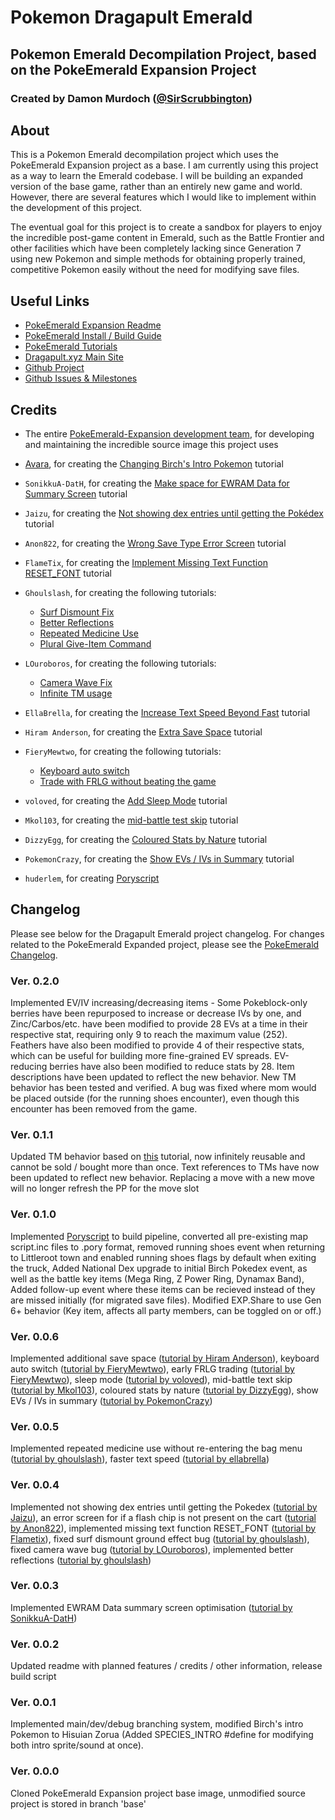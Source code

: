 # Pokemon Dragapult Emerald
## Pokemon Emerald Decompilation Project, based on the PokeEmerald Expansion Project
### Created by Damon Murdoch ([@SirScrubbington](https://twitter.com/SirScrubbington))

## About

This is a Pokemon Emerald decompilation project which uses
the PokeEmerald Expansion project as a base. I am currently
using this project as a way to learn the Emerald codebase. 
I will be building an expanded version of the base game, 
rather than an entirely new game and world. However, there
are several features which I would like to implement within
the development of this project. 

The eventual goal for this project is to create a sandbox for
players to enjoy the incredible post-game content in Emerald, 
such as the Battle Frontier and other facilities which have
been completely lacking since Generation 7 using new Pokemon
and simple methods for obtaining properly trained, competitive
Pokemon easily without the need for modifying save files.

## Useful Links 

* [PokeEmerald Expansion Readme](./EXPANSION.md)
* [PokeEmerald Install / Build Guide](./INSTALL.md)
* [PokeEmerald Tutorials](https://github.com/pret/pokeemerald/wiki/Tutorials)
* [Dragapult.xyz Main Site](https://www.dragapult.xyz)
* [Github Project](https://github.com/users/damon-murdoch/projects/1)
* [Github Issues & Milestones](https://github.com/damon-murdoch/dragapult-emerald/milestones)

## Credits

* The entire [PokeEmerald-Expansion development team](https://github.com/rh-hideout/pokeemerald-expansion/wiki/Credits/_edit), for developing and maintaining the incredible source image this project uses

* [Avara](https://www.pokecommunity.com/member.php?u=294199), for creating the [Changing Birch's Intro Pokemon](https://www.pokecommunity.com/showpost.php?p=9967857&postcount=6) tutorial

* `SonikkuA-DatH`, for creating the [Make space for EWRAM Data for Summary Screen](https://github.com/pret/pokeemerald/wiki/Make-space-for-EWRAM-Data-for-Summary-screen) tutorial

* `Jaizu`, for creating the [Not showing dex entries until getting the Pokédex](https://github.com/pret/pokeemerald/wiki/Not-showing-dex-entries-until-getting-the-Pok%C3%A9dex) tutorial

* `Anon822`, for creating the [Wrong Save Type Error Screen](https://www.pokecommunity.com/showpost.php?p=10449518) tutorial

* `FlameTix`, for creating the [Implement Missing Text Function RESET_FONT](https://github.com/pret/pokeemerald/wiki/Implement-Missing-Text-Function-RESET_FONT) tutorial

* `Ghoulslash`, for creating the following tutorials: 
  * [Surf Dismount Fix](https://github.com/pret/pokeemerald/wiki/Surfing-Dismount-Ground-Effects)
  * [Better Reflections](https://github.com/pret/pokeemerald/wiki/Reflections)
  * [Repeated Medicine Use](https://github.com/pret/pokeemerald/wiki/Repeated-Field-Medicine-Use)
  * [Plural Give-Item Command](https://github.com/pret/pokeemerald/wiki/Plural-Giveitem)

* `LOuroboros`, for creating the following tutorials:
  * [Camera Wave Fix](https://github.com/pret/pokeemerald/wiki/Keep-the-Camera-from-Making-Waves)
  * [Infinite TM usage](https://github.com/pret/pokeemerald/wiki/Infinite-TM-usage)

* `EllaBrella`, for creating the [Increase Text Speed Beyond Fast](https://www.pokecommunity.com/showpost.php?p=10400198) tutorial

* `Hiram Anderson`, for creating the [Extra Save Space](https://github.com/pret/pokeemerald/wiki/Extra-save-space-with-two-lines-of-code) tutorial

* `FieryMewtwo`, for creating the following tutorials: 
  * [Keyboard auto switch](https://github.com/pret/pokeemerald/wiki/Automatically-make-the-keyboard-switch-to-lowercase-after-the-first-character/) 
  * [Trade with FRLG without beating the game](https://github.com/pret/pokeemerald/wiki/Enable-trade-with-FRLG-without-beating-the-game)

* `voloved`, for creating the [Add Sleep Mode](https://github.com/pret/pokeemerald/wiki/Add-Sleep-Mode) tutorial

* `Mkol103`, for creating the [mid-battle test skip](https://www.pokecommunity.com/showpost.php?p=10266925) tutorial

* `DizzyEgg`, for creating the [Coloured Stats by Nature](https://github.com/pret/pokeemerald/wiki/Colored-stats-by-nature-in-summary-screen) tutorial

* `PokemonCrazy`, for creating the [Show EVs / IVs in Summary](https://www.pokecommunity.com/showpost.php?p=10161688&postcount=77) tutorial

* `huderlem`, for creating [Poryscript](https://github.com/huderlem/poryscript)

## Changelog

Please see below for the Dragapult Emerald project changelog. For changes related to
the PokeEmerald Expanded project, please see the [PokeEmerald Changelog](./CHANGELOG.md).

### Ver. 0.2.0

Implemented EV/IV increasing/decreasing items - Some Pokeblock-only berries have been repurposed to increase
or decrease IVs by one, and Zinc/Carbos/etc. have been modified to provide 28 EVs at a time in their respective
stat, requiring only 9 to reach the maximum value (252). Feathers have also been modified to provide 4 of their
respective stats, which can be useful for building more fine-grained EV spreads. EV-reducing berries have also
been modified to reduce stats by 28. Item descriptions have been updated to reflect the new behavior. New TM 
behavior has been tested and verified. A bug was fixed where mom would be placed outside (for the running
shoes encounter), even though this encounter has been removed from the game.

### Ver. 0.1.1

Updated TM behavior based on [this](https://github.com/pret/pokeemerald/wiki/Infinite-TM-usage) tutorial, now 
infinitely reusable and cannot be sold / bought more than once. Text references to TMs have now been updated 
to reflect new behavior. Replacing a move with a new move will no longer refresh the PP for the move slot

### Ver. 0.1.0

Implemented [Poryscript](https://github.com/huderlem/poryscript) to build pipeline, converted all pre-existing 
map script.inc files to .pory format, removed running shoes event when returning to Littleroot town and enabled 
running shoes flags by default when exiting the truck, Added National Dex upgrade to initial Birch Pokedex event, 
as well as the battle key items (Mega Ring, Z Power Ring, Dynamax Band), Added follow-up event where these items 
can be recieved instead of they are missed initially (for migrated save files). Modified EXP.Share to use Gen 6+ 
behavior (Key item, affects all party members, can be toggled on or off.)

### Ver. 0.0.6

Implemented additional save space ([tutorial by Hiram Anderson](https://github.com/pret/pokeemerald/wiki/Extra-save-space-with-two-lines-of-code)),
keyboard auto switch ([tutorial by FieryMewtwo](https://github.com/pret/pokeemerald/wiki/Automatically-make-the-keyboard-switch-to-lowercase-after-the-first-character/)), 
early FRLG trading ([tutorial by FieryMewtwo](https://github.com/pret/pokeemerald/wiki/Enable-trade-with-FRLG-without-beating-the-game)), 
sleep mode ([tutorial by voloved](https://github.com/pret/pokeemerald/wiki/Add-Sleep-Mode)), 
mid-battle text skip ([tutorial by Mkol103](https://www.pokecommunity.com/showpost.php?p=10266925)), 
coloured stats by nature ([tutorial by DizzyEgg](https://github.com/pret/pokeemerald/wiki/Colored-stats-by-nature-in-summary-screen)),
show EVs / IVs in summary ([tutorial by PokemonCrazy](https://www.pokecommunity.com/showpost.php?p=10161688&postcount=77))

### Ver. 0.0.5

Implemented repeated medicine use without re-entering the bag menu
([tutorial by ghoulslash](https://github.com/pret/pokeemerald/wiki/Repeated-Field-Medicine-Use)),
faster text speed ([tutorial by ellabrella](https://www.pokecommunity.com/showpost.php?p=10400198))

### Ver. 0.0.4

Implemented not showing dex entries until getting the Pokedex 
([tutorial by Jaizu](https://github.com/pret/pokeemerald/wiki/Not-showing-dex-entries-until-getting-the-Pok%C3%A9dex)),
an error screen for if a flash chip is not present on the cart 
([tutorial by Anon822](https://www.pokecommunity.com/showpost.php?p=10449518)), 
implemented missing text function RESET_FONT 
([tutorial by Flametix](https://github.com/pret/pokeemerald/wiki/Implement-Missing-Text-Function-RESET_FONT)),
fixed surf dismount ground effect bug
([tutorial by ghoulslash](https://github.com/pret/pokeemerald/wiki/Surfing-Dismount-Ground-Effects)), 
fixed camera wave bug 
([tutorial by LOuroboros](https://github.com/pret/pokeemerald/wiki/Keep-the-Camera-from-Making-Waves)), 
implemented better reflections
([tutorial by ghoulslash](https://github.com/pret/pokeemerald/wiki/Reflections))

### Ver. 0.0.3

Implemented EWRAM Data summary screen optimisation ([tutorial by SonikkuA-DatH](https://github.com/pret/pokeemerald/wiki/Make-space-for-EWRAM-Data-for-Summary-screen))

### Ver. 0.0.2

Updated readme with planned features / credits / other information, release build script

### Ver. 0.0.1

Implemented main/dev/debug branching system, modified Birch's intro Pokemon to Hisuian Zorua (Added SPECIES_INTRO #define for modifying both intro sprite/sound at once).

### Ver. 0.0.0
Cloned PokeEmerald Expansion project base image, unmodified source project is stored in branch 'base'
